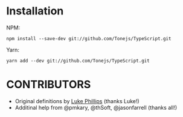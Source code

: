 # Installation

NPM:

    npm install --save-dev git://github.com/Tonejs/TypeScript.git

Yarn:

    yarn add --dev git://github.com/Tonejs/TypeScript.git

# CONTRIBUTORS

* Original definitions by [Luke Phillips](https://github.com/lukephills) (thanks Luke!)
* Additinal help from @pmkary, @thSoft, @jasonfarrell (thanks all!)
